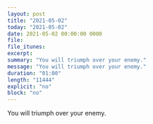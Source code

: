 ```yaml
---
layout: post
title: "2021-05-02"
today: "2021-05-02"
date: 2021-05-02 00:00:00 0000
file:
file_itunes:
excerpt:
summary: "You will triumph over your enemy."
message: "You will triumph over your enemy."
duration: "01:00"
length: "11444"
explicit: "no"
block: "no"
---
```

You will triumph over your enemy.

